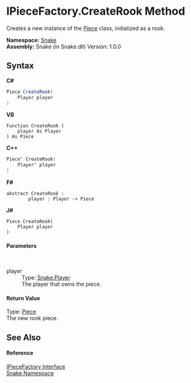 # IPieceFactory.CreateRook Method 
 

Creates a new instance of the <a href="T_Snake_Piece">Piece</a> class, initialized as a rook.

**Namespace:**&nbsp;<a href="N_Snake">Snake</a><br />**Assembly:**&nbsp;Snake (in Snake.dll) Version: 1.0.0

## Syntax

**C#**<br />
``` C#
Piece CreateRook(
	Player player
)
```

**VB**<br />
``` VB
Function CreateRook ( 
	player As Player
) As Piece
```

**C++**<br />
``` C++
Piece^ CreateRook(
	Player^ player
)
```

**F#**<br />
``` F#
abstract CreateRook : 
        player : Player -> Piece 

```

**J#**<br />
``` J#
Piece CreateRook(
	Player player
)
```


#### Parameters
&nbsp;<dl><dt>player</dt><dd>Type: <a href="T_Snake_Player">Snake.Player</a><br />The player that owns the piece.</dd></dl>

#### Return Value
Type: <a href="T_Snake_Piece">Piece</a><br />The new rook piece.

## See Also


#### Reference
<a href="T_Snake_IPieceFactory">IPieceFactory Interface</a><br /><a href="N_Snake">Snake Namespace</a><br />